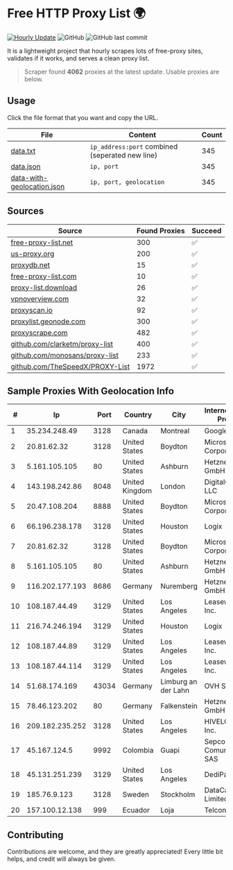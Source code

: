 
# Free HTTP Proxy List 🌍

[![Hourly Update](https://github.com/mertguvencli/http-proxy-list/actions/workflows/main.yml/badge.svg?branch=main)](https://github.com/mertguvencli/http-proxy-list/actions/workflows/main.yml)
![GitHub](https://img.shields.io/github/license/mertguvencli/http-proxy-list)
![GitHub last commit](https://img.shields.io/github/last-commit/mertguvencli/http-proxy-list)

It is a lightweight project that hourly scrapes lots of free-proxy sites, validates if it works, and serves a clean proxy list.


> Scraper found **4062** proxies at the latest update. Usable proxies are below.

## Usage

Click the file format that you want and copy the URL.


|File|Content|Count|
|----|-------|-----|
|[data.txt](https://raw.githubusercontent.com/mertguvencli/http-proxy-list/main/proxy-list/data.txt)|`ip_address:port` combined (seperated new line)|345|
|[data.json](https://raw.githubusercontent.com/mertguvencli/http-proxy-list/main/proxy-list/data.json)|`ip, port`|345|
|[data-with-geolocation.json](https://raw.githubusercontent.com/mertguvencli/http-proxy-list/main/proxy-list/data-with-geolocation.json)|`ip, port, geolocation`|345|

## Sources

|Source|Found Proxies|Succeed|
|------|-------------|-------|
|[free-proxy-list.net](https://free-proxy-list.net)|300|✅|
|[us-proxy.org](https://www.us-proxy.org)|200|✅|
|[proxydb.net](http://proxydb.net)|15|✅|
|[free-proxy-list.com](https://free-proxy-list.com/?page=&port=&type%5B%5D=http&type%5B%5D=https&up_time=0&search=Search)|10|✅|
|[proxy-list.download](https://www.proxy-list.download/HTTP)|26|✅|
|[vpnoverview.com](https://vpnoverview.com/privacy/anonymous-browsing/free-proxy-servers)|32|✅|
|[proxyscan.io](https://www.proxyscan.io)|92|✅|
|[proxylist.geonode.com](https://proxylist.geonode.com/api/proxy-list?limit=300&page=1&sort_by=lastChecked&sort_type=desc&protocols=http,https)|300|✅|
|[proxyscrape.com](https://api.proxyscrape.com/v2/?request=displayproxies&protocol=http&timeout=10000&country=all&ssl=all&anonymity=all)|482|✅|
|[github.com/clarketm/proxy-list](https://raw.githubusercontent.com/clarketm/proxy-list/master/proxy-list-raw.txt)|400|✅|
|[github.com/monosans/proxy-list](https://raw.githubusercontent.com/monosans/proxy-list/main/proxies/http.txt)|233|✅|
|[github.com/TheSpeedX/PROXY-List](https://raw.githubusercontent.com/TheSpeedX/PROXY-List/master/http.txt)|1972|✅|


## Sample Proxies With Geolocation Info

|#|Ip|Port|Country|City|Internet Service Provider|
|-|--|----|-------|----|-------------------------|
|1|35.234.248.49|3128|Canada|Montreal|Google LLC|
|2|20.81.62.32|3128|United States|Boydton|Microsoft Corporation|
|3|5.161.105.105|80|United States|Ashburn|Hetzner Online GmbH|
|4|143.198.242.86|8048|United Kingdom|London|DigitalOcean, LLC|
|5|20.47.108.204|8888|United States|Boydton|Microsoft Corporation|
|6|66.196.238.178|3128|United States|Houston|Logix|
|7|20.81.62.32|3128|United States|Boydton|Microsoft Corporation|
|8|5.161.105.105|80|United States|Ashburn|Hetzner Online GmbH|
|9|116.202.177.193|8686|Germany|Nuremberg|Hetzner Online GmbH|
|10|108.187.44.49|3129|United States|Los Angeles|Leaseweb USA, Inc.|
|11|216.74.246.194|3129|United States|Houston|Logix|
|12|108.187.44.89|3129|United States|Los Angeles|Leaseweb USA, Inc.|
|13|108.187.44.114|3129|United States|Los Angeles|Leaseweb USA, Inc.|
|14|51.68.174.169|43034|Germany|Limburg an der Lahn|OVH SAS|
|15|78.46.123.202|80|Germany|Falkenstein|Hetzner Online GmbH|
|16|209.182.235.252|3128|United States|Los Angeles|HIVELOCITY, Inc.|
|17|45.167.124.5|9992|Colombia|Guapi|Sepcom Comunicaciones SAS|
|18|45.131.251.239|3129|United States|Los Angeles|DediPath|
|19|185.76.9.123|3128|Sweden|Stockholm|DataCamp Limited|
|20|157.100.12.138|999|Ecuador|Loja|Telconet S.A|



## Contributing

Contributions are welcome, and they are greatly appreciated! Every
little bit helps, and credit will always be given.

